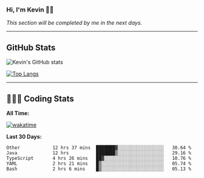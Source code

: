 ### Hi, I'm Kevin 👋🏻

_This section will be completed by me in the next days._


--- 
## GitHub Stats
![Kevin's GitHub stats](https://github-readme-stats.vercel.app/api?username=kevin-kraus&show_icons=true&theme=dark)

[![Top Langs](https://github-readme-stats.vercel.app/api/top-langs/?username=kevin-kraus&layout=compact&theme=dark)]()

---
## 🧑🏻‍💻 Coding Stats

**All Time:**

[![wakatime](https://wakatime.com/badge/user/2ee1869b-72a2-4c21-b5f7-e95432f5a1cf.svg?style=flat)](https://wakatime.com/@2ee1869b-72a2-4c21-b5f7-e95432f5a1cf)

**Last 30 Days:**

<!--START_SECTION:waka-->

```text
Other            12 hrs 37 mins  ███████▓░░░░░░░░░░░░░░░░░   30.64 %
Java             12 hrs          ███████▒░░░░░░░░░░░░░░░░░   29.16 %
TypeScript       4 hrs 26 mins   ██▓░░░░░░░░░░░░░░░░░░░░░░   10.76 %
YAML             2 hrs 21 mins   █▒░░░░░░░░░░░░░░░░░░░░░░░   05.74 %
Bash             2 hrs 6 mins    █▒░░░░░░░░░░░░░░░░░░░░░░░   05.13 %
```

<!--END_SECTION:waka-->
